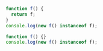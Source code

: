 ```js
function f() {
  return f;
}
console.log(new f() instanceof f);
```

```js
function f() {}
console.log(new f() instanceof f);
```
